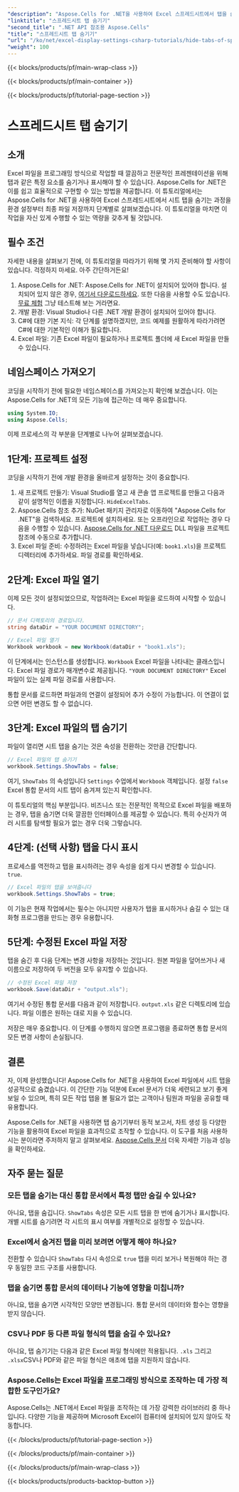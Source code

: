 ```yaml
---
"description": "Aspose.Cells for .NET을 사용하여 Excel 스프레드시트에서 탭을 숨기세요. 몇 가지 간단한 단계만으로 시트 탭을 프로그래밍 방식으로 숨기고 표시하는 방법을 알아보세요."
"linktitle": "스프레드시트 탭 숨기기"
"second_title": ".NET API 참조용 Aspose.Cells"
"title": "스프레드시트 탭 숨기기"
"url": "/ko/net/excel-display-settings-csharp-tutorials/hide-tabs-of-spreadsheet/"
"weight": 100
---
```


{{< blocks/products/pf/main-wrap-class >}}

{{< blocks/products/pf/main-container >}}

{{< blocks/products/pf/tutorial-page-section >}}

# 스프레드시트 탭 숨기기

## 소개

Excel 파일을 프로그래밍 방식으로 작업할 때 깔끔하고 전문적인 프레젠테이션을 위해 탭과 같은 특정 요소를 숨기거나 표시해야 할 수 있습니다. Aspose.Cells for .NET은 이를 쉽고 효율적으로 구현할 수 있는 방법을 제공합니다. 이 튜토리얼에서는 Aspose.Cells for .NET을 사용하여 Excel 스프레드시트에서 시트 탭을 숨기는 과정을 환경 설정부터 최종 파일 저장까지 단계별로 살펴보겠습니다. 이 튜토리얼을 마치면 이 작업을 자신 있게 수행할 수 있는 역량을 갖추게 될 것입니다.

## 필수 조건

자세한 내용을 살펴보기 전에, 이 튜토리얼을 따라가기 위해 몇 가지 준비해야 할 사항이 있습니다. 걱정하지 마세요. 아주 간단하거든요!

1. Aspose.Cells for .NET: Aspose.Cells for .NET이 설치되어 있어야 합니다. 설치되어 있지 않은 경우, [여기서 다운로드하세요](https://releases.aspose.com/cells/net/). 또한 다음을 사용할 수도 있습니다. [무료 체험](https://releases.aspose.com/) 그냥 테스트해 보는 거라면요.
2. 개발 환경: Visual Studio나 다른 .NET 개발 환경이 설치되어 있어야 합니다.
3. C#에 대한 기본 지식: 각 단계를 설명하겠지만, 코드 예제를 원활하게 따라가려면 C#에 대한 기본적인 이해가 필요합니다.
4. Excel 파일: 기존 Excel 파일이 필요하거나 프로젝트 폴더에 새 Excel 파일을 만들 수 있습니다.

## 네임스페이스 가져오기

코딩을 시작하기 전에 필요한 네임스페이스를 가져오는지 확인해 보겠습니다. 이는 Aspose.Cells for .NET의 모든 기능에 접근하는 데 매우 중요합니다.

```csharp
using System.IO;
using Aspose.Cells;
```

이제 프로세스의 각 부분을 단계별로 나누어 살펴보겠습니다.

## 1단계: 프로젝트 설정

코딩을 시작하기 전에 개발 환경을 올바르게 설정하는 것이 중요합니다.

1. 새 프로젝트 만들기: Visual Studio를 열고 새 콘솔 앱 프로젝트를 만들고 다음과 같이 설명적인 이름을 지정합니다. `HideExcelTabs`.
2. Aspose.Cells 참조 추가: NuGet 패키지 관리자로 이동하여 "Aspose.Cells for .NET"을 검색하세요. 프로젝트에 설치하세요.
또는 오프라인으로 작업하는 경우 다음을 수행할 수 있습니다. [Aspose.Cells for .NET 다운로드](https://releases.aspose.com/cells/net/) DLL 파일을 프로젝트 참조에 수동으로 추가합니다.
3. Excel 파일 준비: 수정하려는 Excel 파일을 넣습니다(예: `book1.xls`)을 프로젝트 디렉터리에 추가하세요. 파일 경로를 확인하세요.

## 2단계: Excel 파일 열기

이제 모든 것이 설정되었으므로, 작업하려는 Excel 파일을 로드하여 시작할 수 있습니다.

```csharp
// 문서 디렉토리의 경로입니다.
string dataDir = "YOUR DOCUMENT DIRECTORY";

// Excel 파일 열기
Workbook workbook = new Workbook(dataDir + "book1.xls");
```

이 단계에서는 인스턴스를 생성합니다. `Workbook` Excel 파일을 나타내는 클래스입니다. Excel 파일 경로가 매개변수로 제공됩니다. `"YOUR DOCUMENT DIRECTORY"` Excel 파일이 있는 실제 파일 경로를 사용합니다.

통합 문서를 로드하면 파일과의 연결이 설정되어 추가 수정이 가능합니다. 이 연결이 없으면 어떤 변경도 할 수 없습니다.

## 3단계: Excel 파일의 탭 숨기기

파일이 열리면 시트 탭을 숨기는 것은 속성을 전환하는 것만큼 간단합니다.

```csharp
// Excel 파일의 탭 숨기기
workbook.Settings.ShowTabs = false;
```

여기, `ShowTabs` 의 속성입니다 `Settings` 수업에서 `Workbook` 객체입니다. 설정 `false` Excel 통합 문서의 시트 탭이 숨겨져 있는지 확인합니다.

이 튜토리얼의 핵심 부분입니다. 비즈니스 또는 전문적인 목적으로 Excel 파일을 배포하는 경우, 탭을 숨기면 더욱 깔끔한 인터페이스를 제공할 수 있습니다. 특히 수신자가 여러 시트를 탐색할 필요가 없는 경우 더욱 그렇습니다.

## 4단계: (선택 사항) 탭을 다시 표시

프로세스를 역전하고 탭을 표시하려는 경우 속성을 쉽게 다시 변경할 수 있습니다. `true`.

```csharp
// Excel 파일의 탭을 보여줍니다
workbook.Settings.ShowTabs = true;
```

이 기능은 현재 작업에서는 필수는 아니지만 사용자가 탭을 표시하거나 숨길 수 있는 대화형 프로그램을 만드는 경우 유용합니다.

## 5단계: 수정된 Excel 파일 저장

탭을 숨긴 후 다음 단계는 변경 사항을 저장하는 것입니다. 원본 파일을 덮어쓰거나 새 이름으로 저장하여 두 버전을 모두 유지할 수 있습니다.

```csharp
// 수정된 Excel 파일 저장
workbook.Save(dataDir + "output.xls");
```

여기서 수정된 통합 문서를 다음과 같이 저장합니다. `output.xls` 같은 디렉토리에 있습니다. 파일 이름은 원하는 대로 지을 수 있습니다.

저장은 매우 중요합니다. 이 단계를 수행하지 않으면 프로그램을 종료하면 통합 문서의 모든 변경 사항이 손실됩니다.

## 결론

자, 이제 완성했습니다! Aspose.Cells for .NET을 사용하여 Excel 파일에서 시트 탭을 성공적으로 숨겼습니다. 이 간단한 기능 덕분에 Excel 문서가 더욱 세련되고 보기 좋게 보일 수 있으며, 특히 모든 작업 탭을 볼 필요가 없는 고객이나 팀원과 파일을 공유할 때 유용합니다.

Aspose.Cells for .NET을 사용하면 탭 숨기기부터 동적 보고서, 차트 생성 등 다양한 기능을 활용하여 Excel 파일을 효과적으로 조작할 수 있습니다. 이 도구를 처음 사용하시는 분이라면 주저하지 말고 살펴보세요. [Aspose.Cells 문서](https://reference.aspose.com/cells/net/) 더욱 자세한 기능과 성능을 확인하세요.

## 자주 묻는 질문

### 모든 탭을 숨기는 대신 통합 문서에서 특정 탭만 숨길 수 있나요?  
아니요, 탭을 숨깁니다. `ShowTabs` 속성은 모든 시트 탭을 한 번에 숨기거나 표시합니다. 개별 시트를 숨기려면 각 시트의 표시 여부를 개별적으로 설정할 수 있습니다.

### Excel에서 숨겨진 탭을 미리 보려면 어떻게 해야 하나요?  
전환할 수 있습니다 `ShowTabs` 다시 속성으로 `true` 탭을 미리 보거나 복원해야 하는 경우 동일한 코드 구조를 사용합니다.

### 탭을 숨기면 통합 문서의 데이터나 기능에 영향을 미칩니까?  
아니요, 탭을 숨기면 시각적인 모양만 변경됩니다. 통합 문서의 데이터와 함수는 영향을 받지 않습니다.

### CSV나 PDF 등 다른 파일 형식의 탭을 숨길 수 있나요?  
아니요, 탭 숨기기는 다음과 같은 Excel 파일 형식에만 적용됩니다. `.xls` 그리고 `.xlsx`CSV나 PDF와 같은 파일 형식은 애초에 탭을 지원하지 않습니다.

### Aspose.Cells는 Excel 파일을 프로그래밍 방식으로 조작하는 데 가장 적합한 도구인가요?  
Aspose.Cells는 .NET에서 Excel 파일을 조작하는 데 가장 강력한 라이브러리 중 하나입니다. 다양한 기능을 제공하며 Microsoft Excel이 컴퓨터에 설치되어 있지 않아도 작동합니다.

{{< /blocks/products/pf/tutorial-page-section >}}

{{< /blocks/products/pf/main-container >}}

{{< /blocks/products/pf/main-wrap-class >}}

{{< blocks/products/products-backtop-button >}}